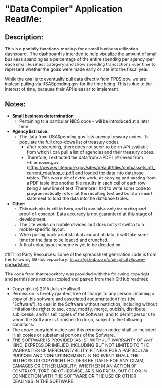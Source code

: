 ﻿# "Data Compiler" Application ReadMe:

## Description:

This is a partially functional mockup for a small business utilization dashboard.
﻿
﻿The dashboard is intended to help visualize the amount of small business spending as a percentage of the entire spending per agency (per each small business category)and show spending transactions over time to represent whether the goals were made early or late into the fiscal year.

While the goal is to eventually pull data directly from FPDS.gov, we are instead pulling via USASpending.gov for the time being.  This is due to the interest of time, because their API is easier to implement.

## Notes:
- **Small business determination:**
  - Pertaining to a particular NICS code - will be introduced at a later time.
- **Agency list issue:**
  - The data from USASpending.gov lists agency treasury codes. To populate the full drop-down list of treasury codes:
    - After researching, there does not seem to be an API available from which I can pull a list of agencies and their treasury codes. 
    - Therefore, I extracted the data from a PDF I retrieved from whitehouse.gov (https://www.whitehouse.gov/sites/default/files/omb/assets/a11_current_year/app_c.pdf) and loaded the data into database tables. This was a bit of extra work, as copying and pasting from a PDF table into another file results in each cell of each row being a new line of text.  Therefore I had to write some code to programmatically reformat the resulting text and build an insert statement to load the data into the database tables.
- **Other:**
  - This web site is still in beta, and is available only for testing and proof-of-concept. Data accuracy is not guaranteed at this stage of development.
  - The site works on mobile devices, but does not yet switch to a mobile-specific layout.
  - When pulling back a substantial amount of data, it will take some time for the data to be loaded and crunched.
  - A final color/layout scheme is yet to be decided on. 

##Third Party Resources:
Some of the spreadsheet generation code is from the following GitHub repository:  https://github.com/cfsimplicity/lucee-spreadsheet

The code from that repository was provided with the following copyright and permissions notices (copied and pasted from their GitHub readme):
- Copyright (c) 2015 Julian Halliwell
- Permission is hereby granted, free of charge, to any person obtaining a copy of this software and associated documentation files (the "Software"), to deal in the Software without restriction, including without limitation the rights to use, copy, modify, merge, publish, distribute, sublicense, and/or sell copies of the Software, and to permit persons to whom the Software is furnished to do so, subject to the following conditions:
- The above copyright notice and this permission notice shall be included in all copies or substantial portions of the Software.
- THE SOFTWARE IS PROVIDED "AS IS", WITHOUT WARRANTY OF ANY KIND, EXPRESS OR IMPLIED, INCLUDING BUT NOT LIMITED TO THE WARRANTIES OF MERCHANTABILITY, FITNESS FOR A PARTICULAR PURPOSE AND NONINFRINGEMENT. IN NO EVENT SHALL THE AUTHORS OR COPYRIGHT HOLDERS BE LIABLE FOR ANY CLAIM, DAMAGES OR OTHER LIABILITY, WHETHER IN AN ACTION OF CONTRACT, TORT OR OTHERWISE, ARISING FROM, OUT OF OR IN CONNECTION WITH THE SOFTWARE OR THE USE OR OTHER DEALINGS IN THE SOFTWARE.